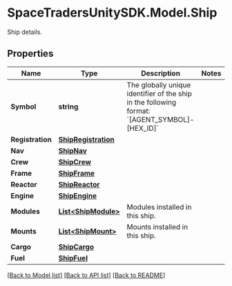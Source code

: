 # SpaceTradersUnitySDK.Model.Ship
Ship details.

## Properties

Name | Type | Description | Notes
------------ | ------------- | ------------- | -------------
**Symbol** | **string** | The globally unique identifier of the ship in the following format: &#x60;[AGENT_SYMBOL]-[HEX_ID]&#x60; | 
**Registration** | [**ShipRegistration**](ShipRegistration.md) |  | 
**Nav** | [**ShipNav**](ShipNav.md) |  | 
**Crew** | [**ShipCrew**](ShipCrew.md) |  | 
**Frame** | [**ShipFrame**](ShipFrame.md) |  | 
**Reactor** | [**ShipReactor**](ShipReactor.md) |  | 
**Engine** | [**ShipEngine**](ShipEngine.md) |  | 
**Modules** | [**List&lt;ShipModule&gt;**](ShipModule.md) | Modules installed in this ship. | 
**Mounts** | [**List&lt;ShipMount&gt;**](ShipMount.md) | Mounts installed in this ship. | 
**Cargo** | [**ShipCargo**](ShipCargo.md) |  | 
**Fuel** | [**ShipFuel**](ShipFuel.md) |  | 

[[Back to Model list]](../README.md#documentation-for-models) [[Back to API list]](../README.md#documentation-for-api-endpoints) [[Back to README]](../README.md)

